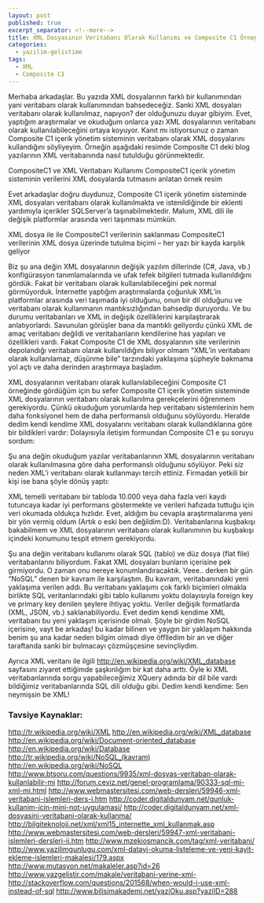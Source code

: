 ```yaml
---
layout: post
published: true
excerpt_separator: <!--more-->
title: XML Dosyasının Veritabanı Olarak Kullanımı ve Composite C1 Örneği
categories:
  - yazilim-gelistime
tags:
  - XML
  - Composite C1
---
```


Merhaba arkadaşlar. Bu yazıda XML dosyalarının farklı bir kullanımından yani veritabanı olarak kullanımından bahsedeceğiz. Sanki XML dosyaları veritabanı olarak kullanılmaz, napıyon? der olduğunuzu duyar gibiyim. Evet, yaptığım araştırmalar ve okuduğum onlarca yazı XML dosyalarının veritabanı olarak kullanılabileceğini ortaya koyuyor. Kanıt mı istiyorsunuz o zaman Composite C1 içerik yönetim sisteminin veritabanı olarak XML dosyalarını kullandığını söyliyeyim. Örneğin aşağıdaki resimde  Composite C1 deki  blog yazılarının XML veritabanında nasıl tutulduğu görünmektedir.

<!--more-->

CompositeC1 ve XML Veritabanı Kullanımı
CompositeC1 içerik yönetim sisteminin verilerini XML dosyalarda tutmasını anlatan örnek resim

Evet arkadaşlar doğru duydunuz, Composite C1 içerik yönetim sisteminde XML dosyaları veritabanı olarak kullanılmakta ve istenildiğinde bir eklenti yardımıyla içerikler SQLServer’a taşınabilmektedir. Malum, XML dili ile değişik platformlar arasında veri taşınması mümkün.

XML dosya ile ile CompositeC1 verilerinin saklanması
CompositeC1 verilerinin XML dosya üzerinde tutulma biçimi – her yazı bir kayda karşılık geliyor

Biz şu ana değin XML dosyalarının değişik yazılım dillerinde (C#, Java, vb.) konfigürasyon tanımlamalarında ve ufak tefek bilgileri tutmada kullanıldığını gördük. Fakat bir veritabanı olarak kullanılabileceğini pek normal görmüyorduk. İnternette yaptığım araştırmalarda çoğunluk XML’in platformlar arasında veri taşımada iyi olduğunu, onun bir dil olduğunu ve veritabanı olarak kullanmanın mantıksızlığından bahsedip duruyordu. Ve bu durumu veritabanları ve XML in değişik özelliklerini karşılaştırarak anlatıyorlardı. Savunulan görüşler bana da mantıklı geliyordu çünkü XML de amaç veritabanı değildi ve veritabanların kendilerine has yapıları ve özellikleri vardı. Fakat Composite C1 de XML dosyalarının site verilerinin depolandığı veritabanı olarak kullanıldığını biliyor olmam “XML’in veritabanı olarak kullanılamaz, düşünme bile” tarzındaki yaklaşıma şüpheyle bakmama yol açtı ve daha derinden araştırmaya başladım.

XML dosyalarının veritabanı olarak kullanılabileceğini Composite C1 örneğinde gördüğüm için bu sefer Composite C1 içerik yönetim sisteminde XML dosyalarının veritabanı olarak kullanılma gerekçelerini öğrenmem gerekiyordu. Çünkü okuduğum yorumlarda hep veritabanı  sistemlerinin hem daha fonksiyonel hem de daha performanslı olduğunu söylüyordu. Heralde dedim kendi kendime XML dosyalarını veritabanı olarak kullandıklarına göre bir bildikleri vardır: Dolayısıyla  iletişim formundan Composite C1 e şu soruyu sordum:

Şu ana değin okuduğum yazılar veritabanlarının XML dosyalarının veritabanı olarak kullanılmasına göre daha performanslı olduğunu söylüyor. Peki siz neden XML’i veritabanı olarak kullanmayı tercih ettiniz.
Firmadan yetkili bir kişi ise bana şöyle dönüş yaptı:

XML temelli veritabanı bir tabloda 10.000 veya daha fazla veri kaydı tutuncaya kadar iyi performans göstermekte ve verileri hafızada tuttuğu için veri okumada oldukça hızlıdır.
Evet, aldığım bu cevapla araştırmalarıma yeni bir yön vermiş oldum (Artık o eski ben değildim:D). Veritabanlarına kuşbakışı bakabilmem ve XML dosyalarının veritabanı olarak kullanımının bu kuşbakışı içindeki konumunu tespit etmem gerekiyordu.

Şu ana değin veritabanı kullanımı olarak SQL (tablo) ve düz dosya (flat file) veritabanlarını biliyordum. Fakat XML dosyaları bunların içerisine pek girmiyordu. O zaman onu nereye konumlandıracaktık. Veee.. derken bir gün “NoSQL” denen bir kavram ile karşılaştım. Bu kavram, veritabanındaki yeni yaklaşıma verilen addı. Bu veritabanı yaklaşımı çok farklı biçimleri olmakla birlikte SQL veritanlarındaki gibi tablo kullanımı yoktu dolayısıyla foreign key ve primary key denilen şeylere ihtiyaç yoktu. Veriler değişik formatlarda (XML, JSON, vb.) saklanabiliyordu.  Evet dedim kendi kendime XML veritabanı bu yeni yaklaşım içerisinde olmalı. Şöyle bir girdim NoSQL içerisine, vayt be arkadaş! bu kadar bilinen ve yaygın bir yaklaşım hakkında benim şu ana kadar neden bilgim olmadı diye öfflledim bir an ve diğer taraftanda sanki bir bulmacayı çözmüşçesine sevinçliydim.

Ayrıca XML veritanı ile ilgili http://en.wikipedia.org/wiki/XML_database sayfasını ziyaret ettiğimde şaşkınlığım bir kat daha arttı. Öyle ki XML veritabanlarında sorgu yapabileceğimiz XQuery adında bir dil bile vardı bildiğimiz veritabanlarında SQL dili olduğu gibi. Dedim kendi kendime: Sen neymişsin be XML!

### Tavsiye Kaynaklar:
http://tr.wikipedia.org/wiki/XML
http://en.wikipedia.org/wiki/XML_database
http://en.wikipedia.org/wiki/Document-oriented_database
http://en.wikipedia.org/wiki/Database
http://tr.wikipedia.org/wiki/NoSQL_(kavram)
http://en.wikipedia.org/wiki/NoSQL
http://www.btsoru.com/questions/9935/xml-dosyas-veritaban-olarak-kullanlabilir-mi
http://forum.ceviz.net/genel-programlama/90333-sql-mi-xml-mi.html
http://www.webmastersitesi.com/web-dersleri/59946-xml-veritabani-islemleri-ders-i.htm
http://coder.digitaldunyam.net/gunluk-kullanim-icin-mini-not-uygulamasi/
http://coder.digitaldunyam.net/xml-dosyasini-veritabani-olarak-kullanma/
http://bilgiteknoloji.net/xml/xml15_internette_xml_kullanmak.asp
http://www.webmastersitesi.com/web-dersleri/59947-xml-veritabani-islemleri-dersleri-ii.htm
http://www.mzekiosmancik.com/tag/xml-veritabani/
http://www.yazilimgunlugu.com/xml-datayi-okuma-listeleme-ve-yeni-kayit-ekleme-islemleri-makalesi/179.aspx
http://www.mutasyon.net/makaleler.asp?id=26
http://www.yazgelistir.com/makale/veritabani-yerine-xml-
http://stackoverflow.com/questions/201568/when-would-i-use-xml-instead-of-sql
http://www.bilisimakademi.net/yaziOku.asp?yaziID=288
